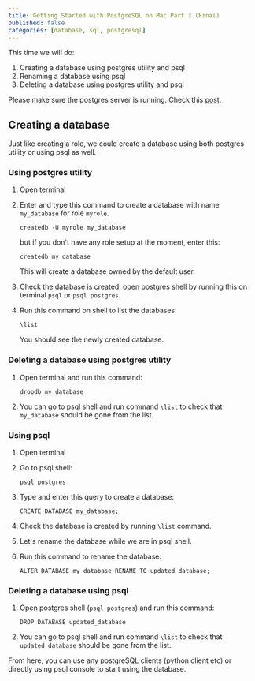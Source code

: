 ```yaml
---
title: Getting Started with PostgreSQL on Mac Part 3 (Final)
published: false
categories: [database, sql, postgresql]
---
```


This time we will do:

1. Creating a database using postgres utility and psql
2. Renaming a database using psql
3. Deleting a database using postgres utility and psql

Please make sure the postgres server is running. Check this [post](https://mawaliya.github.io/getting-started-postgresql-mac-1).

## Creating a database

Just like creating a role, we could create a database using both postgres utility or using psql as well.

### Using postgres utility

1.  Open terminal
2.  Enter and type this command to create a database with name `my_database` for role `myrole`.

    ```
    createdb -U myrole my_database
    ```

    but if you don't have any role setup at the moment, enter this:

    ```
    createdb my_database
    ```

    This will create a database owned by the default user.

3.  Check the database is created, open postgres shell by running this on terminal `psql` or `psql postgres`.
4.  Run this command on shell to list the databases:

	```
	\list
	```

    You should see the newly created database.


### Deleting a database using postgres utility

1. Open terminal and run this command:

   ```
   dropdb my_database
   ```

2. You can go to psql shell and run command `\list` to check that `my_database` should be gone from the list.

### Using psql

1. Open terminal
2. Go to psql shell:

   ```
   psql postgres
   ```

3. Type and enter this query to create a database:

   ```
   CREATE DATABASE my_database;
   ```

4. Check the database is created by running `\list` command.
5. Let's rename the database while we are in psql shell.
6. Run this command to rename the database:

   ```
   ALTER DATABASE my_database RENAME TO updated_database;
   ```

### Deleting a database using psql

1. Open postgres shell (`psql postgres`) and run this command:

   ```
   DROP DATABASE updated_database
   ```

2. You can go to psql shell and run command `\list` to check that `updated_database` should be gone from the list.


From here, you can use any postgreSQL clients (python client etc) or directly using psql console to start using the database.